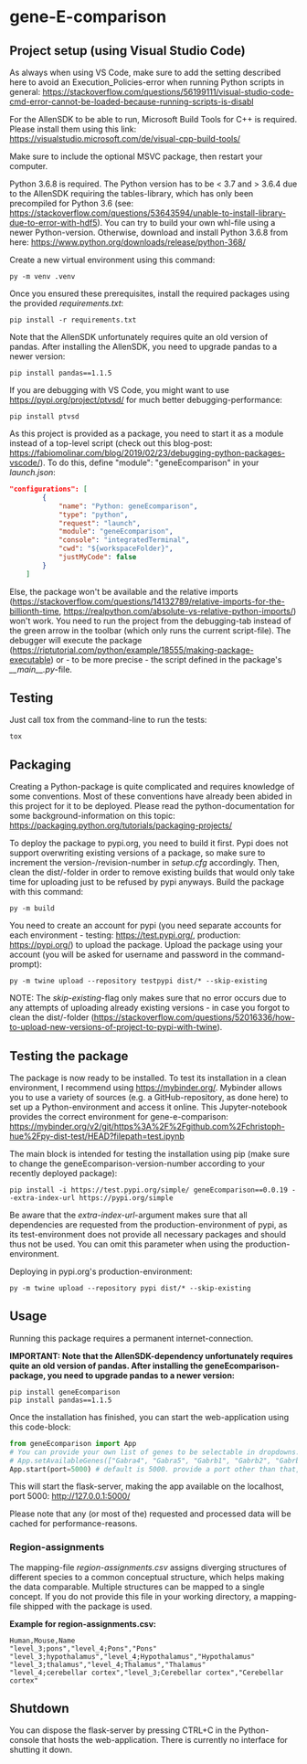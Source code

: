 # gene-E-comparison
## Project setup (using Visual Studio Code)
As always when using VS Code, make sure to add the setting described here to avoid an Execution_Policies-error when running Python scripts in general:
https://stackoverflow.com/questions/56199111/visual-studio-code-cmd-error-cannot-be-loaded-because-running-scripts-is-disabl 

For the AllenSDK to be able to run, Microsoft Build Tools for C++ is required. Please install them using this link:
https://visualstudio.microsoft.com/de/visual-cpp-build-tools/ 

Make sure to include the optional MSVC package, then restart your computer.

Python 3.6.8 is required. The Python version has to be < 3.7 and > 3.6.4 due to the AllenSDK requiring the tables-library, which has only been precompiled for Python 3.6
(see: https://stackoverflow.com/questions/53643594/unable-to-install-library-due-to-error-with-hdf5). You can try to build your own whl-file using a newer Python-version. Otherwise, download and install Python 3.6.8 from here: https://www.python.org/downloads/release/python-368/

Create a new virtual environment using this command:
```
py -m venv .venv
```

Once you ensured these prerequisites, install the required packages using the provided *requirements.txt*:
```
pip install -r requirements.txt
```
Note that the AllenSDK unfortunately requires quite an old version of pandas. After installing the AllenSDK, you need to upgrade pandas to a newer version:
```
pip install pandas==1.1.5
```
If you are debugging with VS Code, you might want to use https://pypi.org/project/ptvsd/ for much better debugging-performance:
```
pip install ptvsd
```
As this project is provided as a package, you need to start it as a module instead of a top-level script (check out this blog-post: https://fabiomolinar.com/blog/2019/02/23/debugging-python-packages-vscode/). To do this, define "module": "geneEcomparison" in your *launch.json*:
```json
"configurations": [
        {
            "name": "Python: geneEcomparison",
            "type": "python",
            "request": "launch",
            "module": "geneEcomparison",
            "console": "integratedTerminal",
            "cwd": "${workspaceFolder}",
            "justMyCode": false
        }
    ]
```

Else, the package won't be available and the relative imports (https://stackoverflow.com/questions/14132789/relative-imports-for-the-billionth-time, https://realpython.com/absolute-vs-relative-python-imports/) won't work. You need to run the project from the debugging-tab instead of the green arrow in the toolbar (which only runs the current script-file). The debugger will execute the package (https://riptutorial.com/python/example/18555/making-package-executable) or - to be more precise - the script defined in the package's _\_\_main\_\_.py_-file.

## Testing
Just call tox from the command-line to run the tests:
```
tox
```

## Packaging
Creating a Python-package is quite complicated and requires knowledge of some conventions. Most of these conventions have already been abided in this project for it to be deployed. Please read the python-documentation for some background-information on this topic: https://packaging.python.org/tutorials/packaging-projects/

To deploy the package to pypi.org, you need to build it first. Pypi does not support overwriting existing versions of a package, so make sure to increment the version-/revision-number in *setup.cfg* accordingly. Then, clean the dist/-folder in order to remove existing builds that would only take time for uploading just to be refused by pypi anyways. Build the package with this command:
```
py -m build
```

You need to create an account for pypi (you need separate accounts for each environment - testing: https://test.pypi.org/, production: https://pypi.org/) to upload the package. Upload the package using your account (you will be asked for username and password in the command-prompt):
```
py -m twine upload --repository testpypi dist/* --skip-existing
```
NOTE: The _skip-existing_-flag only makes sure that no error occurs due to any attempts of uploading already existing versions - in case you forgot to clean the dist/-folder (https://stackoverflow.com/questions/52016336/how-to-upload-new-versions-of-project-to-pypi-with-twine).

## Testing the package
The package is now ready to be installed. To test its installation in a clean environment, I recommend using https://mybinder.org/. Mybinder allows you to use a variety of sources (e.g. a GitHub-repository, as done here) to set up a Python-environment and access it online. This Jupyter-notebook provides the correct environment for gene-e-comparison:
https://mybinder.org/v2/git/https%3A%2F%2Fgithub.com%2Fchristoph-hue%2Fpy-dist-test/HEAD?filepath=test.ipynb

The main block is intended for testing the installation using pip (make sure to change the geneEcomparison-version-number according to your recently deployed package):
```
pip install -i https://test.pypi.org/simple/ geneEcomparison==0.0.19 --extra-index-url https://pypi.org/simple
```
Be aware that the _extra-index-url_-argument makes sure that all dependencies are requested from the production-environment of pypi, as its test-environment does not provide all necessary packages and should thus not be used. You can omit this parameter when using the production-environment.

Deploying in pypi.org's production-environment:
```
py -m twine upload --repository pypi dist/* --skip-existing
```

## Usage
Running this package requires a permanent internet-connection. 

**IMPORTANT: Note that the AllenSDK-dependency unfortunately requires quite an old version of pandas. After installing the geneEcomparison-package, you need to upgrade pandas to a newer version:**
```
pip install geneEcomparison
pip install pandas==1.1.5
```

Once the installation has finished, you can start the web-application using this code-block:
```python
from geneEcomparison import App
# You can provide your own list of genes to be selectable in dropdowns. Then, you also need to define defaults for the dropdowns
# App.setAvailableGenes(["Gabra4", "Gabra5", "Gabrb1", "Gabrb2", "Gabrb3", "Gabrd", "Gabrg2"], "Gabra5", "Gabrb1", "Gabrb2")
App.start(port=5000) # default is 5000. provide a port other than that, in case it is already in use
```

This will start the flask-server, making the app available on the localhost, port 5000: http://127.0.0.1:5000/

Please note that any (or most of the) requested and processed data will be cached for performance-reasons.

### Region-assignments
The mapping-file *region-assignments.csv* assigns diverging structures of different species to a common conceptual structure, which helps making the data comparable. Multiple structures can be mapped to a single concept. If you do not provide this file in your working directory, a mapping-file shipped with the package is used.

**Example for region-assignments.csv:**
```csv
Human,Mouse,Name
"level_3;pons","level_4;Pons","Pons"
"level_3;hypothalamus","level_4;Hypothalamus","Hypothalamus"
"level_3;thalamus","level_4;Thalamus","Thalamus"
"level_4;cerebellar cortex","level_3;Cerebellar cortex","Cerebellar cortex"
```

## Shutdown
You can dispose the flask-server by pressing CTRL+C in the Python-console that hosts the web-application. There is currently no interface for shutting it down.
